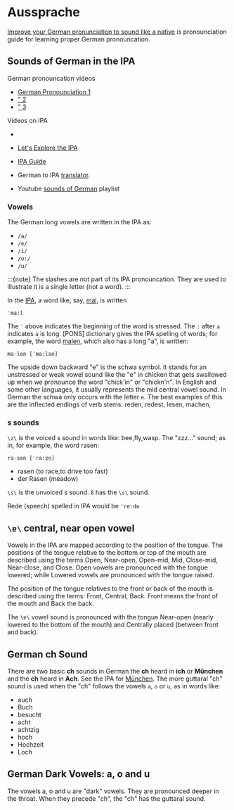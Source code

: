 # Aussprache

[Improve your German pronunciation to sound like a native](https://preply.com/en/blog/improve-your-german-pronunciation-to-sound-like-a-native/) is 
pronounciation guide for learning proper German pronouncation.

## Sounds of German in the IPA

German pronouncation videos

- [German Pronounciation 1](https://www.youtube.com/watch?v=mzrLZi6fipA)
- [" 2](https://www.youtube.com/watch?v=kEHfUKJ_yms)
- [" 3](https://www.youtube.com/watch?v=Pg2NMEONKxk)

Videos on IPA

- [](https://www.youtube.com/watch?v=_MpH8U4cZc8&pp=ygUKR2VybWFuIElQQQ%3D%3D)
- [Let's Explore the IPA](https://www.youtube.com/watch?v=J-Y3xcuZwDg)


- [IPA Guide](https://blog.collinsdictionary.com/ipa-pronunciation-guide-german/)
- German to IPA [translator](https://unalengua.com/ipa?ttsLocale=de-DE&voiceId=Marlene&sl=de).
- Youtube [sounds of German](https://www.youtube.com/playlist?list=PLM9N2zvFTBQ-ZEbNEiOQh1mtYTQ9Ybk4a) playlist

### Vowels

The German long vowels are written in the IPA as:

- `/a/`
- `/e/`
- `/i/`
- `/o:/`
- `/u/`

:::{note}
The slashes are not part of its IPA pronouncation.  They are used to illustrate it is a single letter (not a word).
:::

In the [IPA](https://www.internationalphoneticalphabet.org/ipa-sounds/ipa-chart-with-sounds/), a word like, say, [mal](https://en.pons.com/translate/german-english/mal), is written

```
ˈma:l
```

The `ˈ` above indicates the beginning of the word is stressed.  The `:` after `a` indicates `a` is long. [PONS] dictionary gives
the IPA spelling of words; for example, the word [malen](https://en.pons.com/translate/german-english/malen), which also has a long "a", is written:

```
ma·len [ˈma:lən]
```

The upside down backward "e" is the schwa symbol. It stands for an unstressed or weak vowel sound like the "e" in chicken that gets swallowed
up when we pronounce the word "chick'in" or "chickn'n". In English and some other languages, it usually represents the mid central vowel sound.
In German the schwa only occurs with the letter `e`. The best examples of this are the inflected endings of verb stems: reden, redest, lesen, 
machen, 


###  s sounds

`\z\` is the voiced s sound in words like: bee,fly,wasp. The "zzz..." sound; as in, for example, the word rasen:

```
ra·sen [ˈra:zn̩]
```

- rasen (to race,to drive too fast)
- der Rasen (meadow)

`\s\` is the unvoiced s sound. `ß` has the `\s\` sound.

Rede (speech) spelled in IPA would be `'re:də`

## `\ɐ\` central, near open vowel

Vowels in the IPA are mapped according to the position of the tongue. The positions of the tongue relative to the bottom or top of the mouth are
described using the terms Open, Near-open, Open-mid, Mid, Close-mid, Near-close, and Close. Open vowels are pronounced with the tongue lowered;
while Lowered vowels are pronounced with the tongue raised.

The position of the tongue relatives to the front or back of the mouth is described using the terms: Front, Central, Back. Front means the front of the
mouth and Back the back.

The `\ɐ\` vowel sound is pronounced with the tongue Near-open (nearly lowered to the bottom of the mouth) and Centrally placed (between front and back).

## German ch Sound

There are two basic **ch** sounds in German the **ch** heard in **ich** or **München** and the **ch** heard in **Ach**. See the IPA for
[München](https://en.pons.com/translate/german-english/München). The more guttaral "ch" sound is used when the "ch" follows the vowels `a`, `o` or `u`,
as in words like:

- auch
- Buch
- besucht
- acht
- achtzig
- hoch
- Hochzeit
- Loch

## German Dark Vowels: a, o and u

The vowels a, o and u are "dark" vowels. They are pronounced deeper in the throat. When they precede "ch", the "ch" has the guttaral sound.



